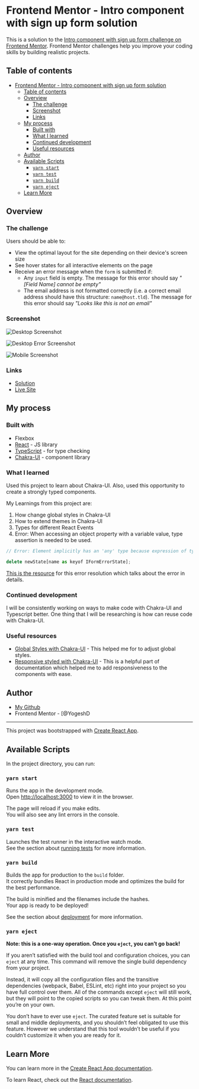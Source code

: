 # Frontend Mentor - Intro component with sign up form solution

This is a solution to the [Intro component with sign up form challenge on Frontend Mentor](https://www.frontendmentor.io/challenges/intro-component-with-signup-form-5cf91bd49edda32581d28fd1). Frontend Mentor challenges help you improve your coding skills by building realistic projects.

## Table of contents

- [Frontend Mentor - Intro component with sign up form solution](#frontend-mentor---intro-component-with-sign-up-form-solution)
  - [Table of contents](#table-of-contents)
  - [Overview](#overview)
    - [The challenge](#the-challenge)
    - [Screenshot](#screenshot)
    - [Links](#links)
  - [My process](#my-process)
    - [Built with](#built-with)
    - [What I learned](#what-i-learned)
    - [Continued development](#continued-development)
    - [Useful resources](#useful-resources)
  - [Author](#author)
  - [Available Scripts](#available-scripts)
    - [`yarn start`](#yarn-start)
    - [`yarn test`](#yarn-test)
    - [`yarn build`](#yarn-build)
    - [`yarn eject`](#yarn-eject)
  - [Learn More](#learn-more)

## Overview

### The challenge

Users should be able to:

- View the optimal layout for the site depending on their device's screen size
- See hover states for all interactive elements on the page
- Receive an error message when the `form` is submitted if:
  - Any `input` field is empty. The message for this error should say _"[Field Name] cannot be empty"_
  - The email address is not formatted correctly (i.e. a correct email address should have this structure: `name@host.tld`). The message for this error should say _"Looks like this is not an email"_

### Screenshot

![Desktop Screenshot](./src/images/Desktop%20SS.png)

![Desktop Error Screenshot](./src/images/Desktop%20Error%20SS.png)

![Mobile Screenshot](./src/images/Mobile%20SS.png)

### Links

- [Solution](https://github.com/yogeshdatir/intro-component-with-sign-up-form)
- [Live Site](https://chakra-form.netlify.app/)

## My process

### Built with

- Flexbox
- [React](https://reactjs.org/) - JS library
- [TypeScript](https://www.typescriptlang.org/) - for type checking
- [Chakra-UI](https://chakra-ui.com/) - component library

### What I learned

Used this project to learn about Chakra-UI. Also, used this opportunity to create a strongly typed components.

My Learnings from this project are:

1. How change global styles in Chakra-UI
2. How to extend themes in Chakra-UI
3. Types for different React Events
4. Error: When accessing an object property with a variable value, type assertion is needed to be used.

```jsx
// Error: Element implicitly has an 'any' type because expression of type 'string' can't be used to index type 'IFormErrorState'. ts(7053)

delete newState[name as keyof IFormErrorState];
```

[This is the resource](https://bobbyhadz.com/blog/typescript-element-implicitly-has-any-type-expression#:~:text=The%20error%20%22Element%20implicitly%20has,one%20of%20the%20object's%20keys.) for this error resolution which talks about the error in details.

### Continued development

I will be consistently working on ways to make code with Chakra-UI and Typescript better. One thing that I will be researching is how can reuse code with Chakra-UI.

### Useful resources

- [Global Styles with Chakra-UI](https://chakra-ui.com/docs/styled-system/global-styles) - This helped me for to adjust global styles.
- [Responsive styled with Chakra-UI](https://chakra-ui.com/docs/styled-system/responsive-styles) - This is a helpful part of documentation which helped me to add responsiveness to the components with ease.

## Author

- [My Github](https://github.com/yogeshdatir)
- Frontend Mentor - [@YogeshD

---

This project was bootstrapped with
[Create React App](https://github.com/facebook/create-react-app).

## Available Scripts

In the project directory, you can run:

### `yarn start`

Runs the app in the development mode.<br /> Open
[http://localhost:3000](http://localhost:3000) to view it in the browser.

The page will reload if you make edits.<br /> You will also see any lint errors
in the console.

### `yarn test`

Launches the test runner in the interactive watch mode.<br /> See the section
about
[running tests](https://facebook.github.io/create-react-app/docs/running-tests)
for more information.

### `yarn build`

Builds the app for production to the `build` folder.<br /> It correctly bundles
React in production mode and optimizes the build for the best performance.

The build is minified and the filenames include the hashes.<br /> Your app is
ready to be deployed!

See the section about
[deployment](https://facebook.github.io/create-react-app/docs/deployment) for
more information.

### `yarn eject`

**Note: this is a one-way operation. Once you `eject`, you can’t go back!**

If you aren’t satisfied with the build tool and configuration choices, you can
`eject` at any time. This command will remove the single build dependency from
your project.

Instead, it will copy all the configuration files and the transitive
dependencies (webpack, Babel, ESLint, etc) right into your project so you have
full control over them. All of the commands except `eject` will still work, but
they will point to the copied scripts so you can tweak them. At this point
you’re on your own.

You don’t have to ever use `eject`. The curated feature set is suitable for
small and middle deployments, and you shouldn’t feel obligated to use this
feature. However we understand that this tool wouldn’t be useful if you couldn’t
customize it when you are ready for it.

## Learn More

You can learn more in the
[Create React App documentation](https://facebook.github.io/create-react-app/docs/getting-started).

To learn React, check out the [React documentation](https://reactjs.org/).
